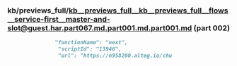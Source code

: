 ### kb/previews_full/kb__previews_full__kb__previews_full__flows__service-first__master-and-slot@guest.har.part067.md.part001.md.part001.md (part 002)

```md
               "functionName": "next",
                "scriptId": "13946",
                "url": "https://n958200.alteg.io/chu
```

```
